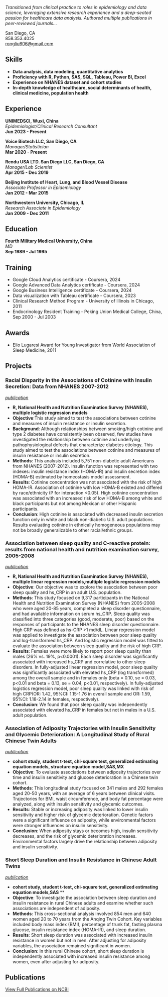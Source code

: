 *Transitioned from clinical practice to roles in epidemiology and data science, leveraging extensive research experience and a deep-seated passion for healthcare data analysis. Authored multiple publications in peer-reviewed journals...*

San Diego, CA  
858.353.4025  
rongliu606@gmail.com  

## Skills
- **Data analysis, data modeling, quantitative analytics**  
- **Proficiency with R, Python, SAS, SQL, Tableau, Power BI, Excel**  
- **Experience on NHANES dataset and cohort studies**  
- **In-depth knowledge of healthcare, social determinants of health, clinical medicine, population health**  

## Experience
**UNIMEDSCI, Wuxi, China**  
_Epidemiologist/Clinical Research Consultant_  
**Jun 2023 - Present**

**Voice Biotech LLC, San Diego, CA**  
_Manager/Statistician_  
**Mar 2020 - Present**

**Rendu USA LTD. San Diego LLC, San Diego, CA**  
_Manager/Lab Scientist_  
**Apr 2015 - Dec 2019**

**Beijing Institute of Heart, Lung, and Blood Vessel Disease**  
_Associate Professor in Epidemiology_  
**Jan 2012 - Mar 2015**

**Northwestern University, Chicago, IL**  
_Research Associate in Epidemiology_  
**Jan 2009 - Dec 2011**

## Education
**Fourth Military Medical University, China**  
_MD_  
**Sep 1989 - Jul 1995**

## Training
- Google Cloud Analytics certificate - Coursera, 2024  
- Google Advanced Data Analytics certificate - Coursera, 2024  
- Google Business Intelligence certificate - Coursera, 2024  
- Data visualization with Tableau certificate - Coursera, 2023  
- Clinical Research Method Program - University of Illinois in Chicago, 2011  
- Endocrinology Resident Training - Peking Union Medical College, China, Sep 2000 - Jul 2003  

## Awards
- Elio Lugaresi Award for Young Investigator from World Association of Sleep Medicine, 2011  

## Projects
### **Racial Disparity in the Associations of Cotinine with Insulin Secretion: Data from NHANES 2007-2012**
[*publication*](https://journals.plos.org/plosone/article?id=10.1371/journal.pone.0167260)
- **R, National Health and Nutrition Examination Survey (NHANES), multiple logistic regression models** 
- **Objective**:This study aimed to test the associations between cotinine and measures of insulin resistance or insulin secretion. 
- **Background**: Although relationships between smoking/high cotinine and type 2 diabetes have consistently been observed, few studies have investigated the relationship between cotinine and underlying pathophysiological defects that characterize diabetes etiology. This study aimed to test the associations between cotinine and measures of insulin resistance or insulin secretion.
- **Methods**: This analysis included 5,751 non-diabetic adult Americans from NHANES (2007-2012). Insulin function was represented with two indexes: insulin resistance index (HOMA-IR) and insulin secretion index (HOMA-B) estimated by homeostasis model assessment.
- **Results**: Cotinine concentration was not associated with the risk of high HOMA-IR. Association of cotinine with low HOMA-B existed and differed by race/ethnicity (P for interaction <0.05). High cotinine concentration was associated with an increased risk of low HOMA-B among white and black participants but not among Mexican or other Hispanic participants.
- **Conclusion**: High cotinine is associated with decreased insulin secretion function only in white and black non-diabetic U.S. adult populations. Results evaluating cotinine in ethnically homogeneous populations may not be broadly generalizable to other racial/ethnic groups.

### **Association between sleep quality and C-reactive protein: results from national health and nutrition examination survey, 2005-2008** 
[*publication*](https://www.ncbi.nlm.nih.gov/pmc/articles/PMC3963926/)
- **R, National Health and Nutrition Examination Survey (NHANES), multiple linear regression models,multiple logistic regression models**
- **Objective**: Our objective was to explore the association between poor sleep quality and hs_CRP in an adult U.S. population.
- **Methods**: This study focused on 9,317 participants in the National Health and Nutrition Examination Survey (NHANES) from 2005-2008 who were aged 20-85 years, completed a sleep disorder questionnaire, and had available information on serum hs_CRP. Sleep quality was classified into three categories (good, moderate, poor) based on the responses of participants to the NHANES sleep disorder questionnaire. High CRP was defined as hs-CRP >1 md/dL. Linear regression model was applied to investigate the association between poor sleep quality and log-transformed hs_CRP. And logistic regression model was fitted to evaluate the association between sleep quality and the risk of high CRP.
- **Results**: Females were more likely to report poor sleep quality than males (26% vs. 19%, p<0.0001). Each sleep disorder was significantly associated with increased hs_CRP and correlative to other sleep disorders. In fully-adjusted linear regression model, poor sleep quality was significantly associated with elevated hs_CRP (log transformed) among the overall sample and in females only (beta = 0.10, se = 0.03, p<0.01 and beta = 0.13, se = 0.04, p<0.01, respectively). In fully-adjusted logistics regression model, poor sleep quality was linked with risk of high CRP(OR: 1.42, 95%CI: 1.15-1.76 in overall sample and OR: 1.59, 95%CI: 1.18-2.14 in females, respectively).
- **Conclusion**: We found that poor sleep quality was independently associated with elevated hs_CRP in females but not in males in a U.S. adult population.

  
### **Association of Adiposity Trajectories with Insulin Sensitivity and Glycemic Deterioration: A Longitudinal Study of Rural Chinese Twin Adults**
[*publication*](https://www.ncbi.nlm.nih.gov/pmc/articles/PMC3379613/)
- **cohort study, student t-test, chi-square test, generalized estimating equation models, structure equation model,SAS,MX** 
- **Objective**: To evaluate associations between adiposity trajectories over time and insulin sensitivity and glucose deterioration in a Chinese twin cohort.
- **Methods**: This longitudinal study focused on 341 males and 292 females aged 20-50 years, with an average of 6 years between clinical visits. Trajectories for BMI, waist circumference, and body fat percentage were analyzed, along with insulin sensitivity and glycemic outcomes.
- **Results**: Stable or increasing adiposity was linked to lower insulin sensitivity and higher risk of glycemic deterioration. Genetic factors were a significant influence on adiposity, while environmental factors were stronger influences on insulin sensitivity.
- **Conclusion**: When adiposity stays or becomes high, insulin sensitivity decreases, and the risk of glycemic deterioration increases. Environmental factors largely drive the relationship between adiposity and insulin sensitivity.

### **Short Sleep Duration and Insulin Resistance in Chinese Adult Twins**
[*publication*](https://pubmed.ncbi.nlm.nih.gov/21940204/)
- **cohort study, student t-test, chi-square test, generalized estimating equation models,SAS** **
- **Objective**: To investigate the association between sleep duration and insulin resistance in rural Chinese adults and examine whether such associations are independent of adiposity.
- **Methods**: This cross-sectional analysis involved 854 men and 640 women aged 20 to 70 years from the Anqing Twin Cohort. Key variables included body mass index (BMI), percentage of trunk fat, fasting plasma glucose, insulin resistance index (HOMA-IR), and sleep duration.
- **Results**: Short sleep duration was associated with increased insulin resistance in women but not in men. After adjusting for adiposity variables, the association remained significant in women.
- **Conclusion**: In this rural Chinese cohort, short sleep duration is independently associated with increased insulin resistance among women, even after adjusting for adiposity.



## Publications
[View Full Publications on NCBI](https://www.ncbi.nlm.nih.gov/myncbi/1xCCnkAeuankd/bibliography/public/)
